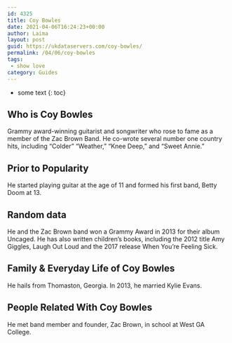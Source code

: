 ```yaml
---
id: 4325
title: Coy Bowles
date: 2021-04-06T16:24:23+00:00
author: Laima
layout: post
guid: https://ukdataservers.com/coy-bowles/
permalink: /04/06/coy-bowles
tags:
 - show love
category: Guides
---
```


* some text
{: toc}


## Who is Coy Bowles
                  
                  
                  
Grammy award-winning guitarist and songwriter who rose to fame as a member of the Zac Brown Band. He co-wrote several number one country hits, including &#8220;Colder&#8221; &#8220;Weather,&#8221; &#8220;Knee Deep,&#8221; and &#8220;Sweet Annie.&#8221;
                  
              
            
              
            
                
                
                
## Prior to Popularity
                  
                  
                  
He started playing guitar at the age of 11 and formed his first band, Betty Doom at 13.
                  
              
            
              
            
                
                
                
## Random data
                  
                  
                  
He and the Zac Brown band won a Grammy Award in 2013 for their album Uncaged. He has also written children&#8217;s books, including the 2012 title Amy Giggles, Laugh Out Loud and the 2017 release When You&#8217;re Feeling Sick.
                  
              
            
              
            
                
                
                
## Family & Everyday Life of Coy Bowles
                  
                  
                  
He hails from Thomaston, Georgia. In 2013, he married Kylie Evans.
                  
              
            
              
            
                
                
                
## People Related With Coy Bowles
                  
                  
                  
He met band member and founder, Zac Brown, in school at West GA College.
                  
              
            
              
            
                
              
            
              
              
            
            
              
            
          
          
          